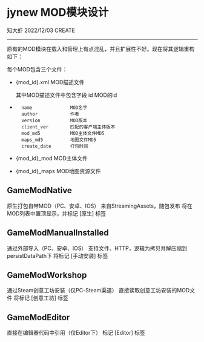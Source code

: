 ﻿# jynew MOD模块设计

知大虾  2022/12/03  CREATE

------------

原有的MOD模块在载入和管理上有点混乱，并且扩展性不好。现在将其逻辑重构如下：

每个MOD包含三个文件：
- {mod_id}.xml  MOD描述文件

    其中MOD描述文件中包含字段
        id                MOD的id
-       name              MOD名字
        author            作者
        version           MOD版本
        client_ver        匹配的客户端主体版本
        mod_md5           MOD主体文件MD5
        maps_md5          地图文件MD5
        create_date       打包时间


- {mod_id}_mod        MOD主体文件
- {mod_id}_maps       MOD地图资源文件


## GameModNative
原生打包自带MOD（PC、安卓、IOS）
来自StreamingAssets，随包发布
将在MOD列表中置顶显示，并标记 [原生] 标签

## GameModManualInstalled
通过外部导入（PC、安卓、IOS）
支持文件、HTTP，逻辑为拷贝并解压缩到 persistDataPath下
将标记 [手动安装] 标签

## GameModWorkshop
通过Steam创意工坊安装（仅PC-Steam渠道）
直接读取创意工坊安装的MOD文件
将标记 [创意工坊] 标签

## GameModEditor
直接在编辑器代码中引用（仅Editor下）
标记 [Editor] 标签